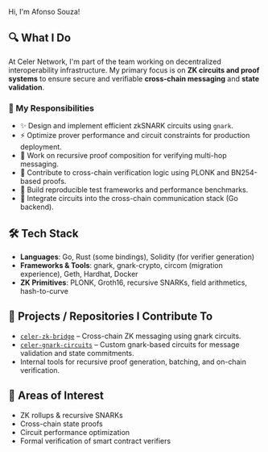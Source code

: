 Hi, I'm Afonso Souza!

## 🔍 What I Do

At Celer Network, I'm part of the team working on decentralized interoperability infrastructure. My primary focus is on **ZK circuits and proof systems** to ensure secure and verifiable **cross-chain messaging** and **state validation**.

### 🧩 My Responsibilities

- ✨ Design and implement efficient zkSNARK circuits using `gnark`.
- ⚡ Optimize prover performance and circuit constraints for production deployment.
- 🔁 Work on recursive proof composition for verifying multi-hop messaging.
- 🔐 Contribute to cross-chain verification logic using PLONK and BN254-based proofs.
- 🧪 Build reproducible test frameworks and performance benchmarks.
- 🧰 Integrate circuits into the cross-chain communication stack (Go backend).

## 🛠 Tech Stack

- **Languages**: Go, Rust (some bindings), Solidity (for verifier generation)
- **Frameworks & Tools**: gnark, gnark-crypto, circom (migration experience), Geth, Hardhat, Docker
- **ZK Primitives**: PLONK, Groth16, recursive SNARKs, field arithmetics, hash-to-curve

## 🔗 Projects / Repositories I Contribute To

- [`celer-zk-bridge`](https://github.com/celer-network/celer-zk-bridge) – Cross-chain ZK messaging using gnark circuits.
- [`celer-gnark-circuits`](https://github.com/celer-network/celer-gnark-circuits) – Custom gnark-based circuits for message validation and state commitments.
- Internal tools for recursive proof generation, batching, and on-chain verification.

## 🧠 Areas of Interest

- ZK rollups & recursive SNARKs
- Cross-chain state proofs
- Circuit performance optimization
- Formal verification of smart contract verifiers

